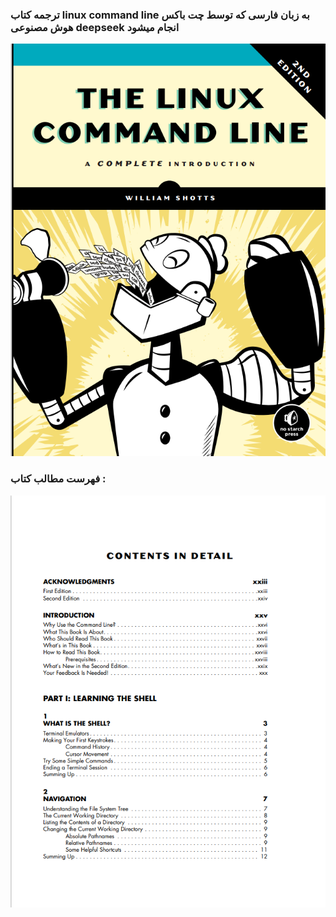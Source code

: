 ### ترجمه کتاب linux command line به زبان فارسی که توسط چت باکس هوش مصنوعی deepseek انجام میشود 

![Jeld](./Jeld.png)

### فهرست مطالب کتاب : 

![](./9999_Fehrest_images/01.png)
